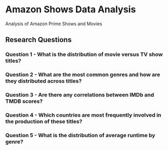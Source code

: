 # Amazon Shows Data Analysis
Analysis of Amazon Prime Shows and Movies

## Research Questions

### Question 1 - What is the distribution of movie versus TV show titles?

### Question 2 - What are the most common genres and how are they distributed across titles?

### Question 3 - Are there any correlations between IMDb and TMDB scores?

### Question 4 - Which countries are most frequently involved in the production of these titles?

### Question 5 - What is the distribution of average runtime by genre?


